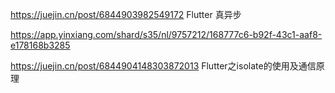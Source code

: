 https://juejin.cn/post/6844903982549172   Flutter 真异步

https://app.yinxiang.com/shard/s35/nl/9757212/168777c6-b92f-43c1-aaf8-e178168b3285


https://juejin.cn/post/6844904148303872013    Flutter之isolate的使用及通信原理